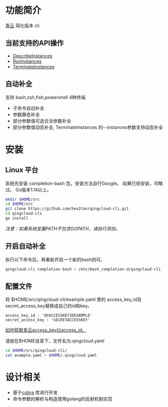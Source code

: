 # 功能简介
[青云](https://docs.qingcloud.com/product/api/) 简化版本 cli

## 当前支持的API操作
- [DescribeInstances](https://docs.qingcloud.com/product/api/action/instance/describe_instances.html)
- [RunInstances](https://docs.qingcloud.com/product/api/action/instance/run_instances.html)
- [TerminateInstances](https://docs.qingcloud.com/product/api/action/instance/terminate_instances.html)

## 自动补全
支持 bash,zsh,fish,powershell 4种终端
- 子命令自动补全
- 参数静态补全
- 部分参数值可选合法参数补全
- 部分参数值动态补全, TerminateInstances 的--instances参数支持动态补全

# 安装
## Linux 平台
系统先安装 completion-bash 包，安装方法自行Google。
如果已经安装，可略过。 Go版本1.14以上。

```bash
mkdir $HOME/src
cd $HOME/src
git clone https://github.com/hex2tan/qingcloud-cli.git
cd qingcloud-cli
go install
```

*注意：如果系统变量PATH不包含GOPATH，请自行添加。*

## 开启自动补全
执行以下命令后，再重新开启一个新的bash则可。
```bash
qingcloud-cli completion bash > /etc/bash_completion.d/qingcloud-cli
```

## 配置文件
将 $HOME/src/qingcloud-cli/example.yaml 里的 access_key_id及secret_access_key替换成自己的id和key。
```
access_key_id : 'QYACCESSKEYIDEXAMPLE'
secret_access_key : 'SECRETACCESSKEY'
```
[如何获取青云access_key以access_id。](https://docs.qingcloud.com/product/api/common/signature.html#api-%E5%AF%86%E9%92%A5%E7%AD%BE%E5%90%8D)

请放在$HOME目录下，文件名为.qingcloud.yaml
```bash
cd $HOME/src/qingcloud-cli/
cat example.yaml > $HOME/.qingcloud.yaml
```

# 设计相关
- 基于[cobra](https://github.com/spf13/cobra) 库进行开发
- 命令参数的解析与构造使用golang的反射机制实现